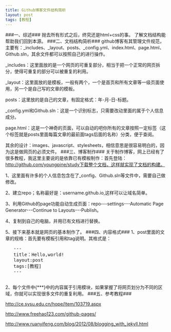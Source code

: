 ```yaml
---
title: Github博客文件结构简析
layout: post
tags: [教程]
---
```


###一、综述###
  抛去所有形式之后，终究还是html+css的事。
  了解文档结构能帮助我们回到本源。
###二、文档结构简析###
  github博客有其管理文件规范，主要有：_includes、_layout、posts、_config.yml、index.html、page.html、Github.sln，其余文件都可以按照自己的进行操作。

  _includes：这里面放的是一个网页的可重复部分，相当于把一个正常的网页拆分，使得可重复的部分可以被重复的利用。

  _layout：这里面放的是模板，一般有两个，一个是首页和所有文章等一级页面使用，另一个是自己写的文章的模板。

  posts：这里放的是自己的文章，有固定格式：年-月-日-标题。

   _config.yml和Github.sln：这是一个识别标志，只需要改动里面的属于个人信息成分。

  page.html：这是一个神奇的页面，可以自动的吧你所有的文章按照一定标签（这个标签就是posts里面每篇文章的最前面tags后面的名称）分类，便于查阅。

  其余的设计：images、javascript、stylesheets，相信意思是很容易明白的，因为这是做网页的必须文件。
###三、博客制作###
  关于制作博客，网上已经有了很多教程，我这里主要说的是依靠已有模板制作：首先登陆：http://github.com/youngpine/study下载整个文档，这样就实现了文档的构建。
  
  1、这里面有许多的个人信息包含在了_config、Github.sln等文件中，需要自己做修改。
  
  
  2、建立repo；名称最好是：username.github.io,这样可以让域名简单。
  
  3、利用Github的page功能自动生成页面：repo---settings---Automatic Page Generator---Continue to Layouts---Publish。
  
  4、复制到自己的电脑，并用已有文档进行替换。
  
  5、接下来基本就是网页的基本制作了。
###四、内容格式###
  1、post里面的文章的规格：首先要有模板引用和tag说明。其格式是：
   <pre class="brush:shell">
   ---
   title：Hello,world!
   layout:post
   tags:[教程]
   ---
   </pre>
   
  2、每个文件中{***}中的内容属于引用模块，如果掌握了将网页划分为不同的区域，你就可以实现很多文件的重复利用。
###五、参考教程###
  <p><a href="http://ce.sysu.edu.cn/hope/Item/103719.aspx">http://ce.sysu.edu.cn/hope/Item/103719.aspx</a></p>
  
  <p><a href="http://www.freehao123.com/github-pages/">http://www.freehao123.com/github-pages/</a></p>
  
  <p><a href="http://www.ruanyifeng.com/blog/2012/08/blogging_with_jekyll.html">http://www.ruanyifeng.com/blog/2012/08/blogging_with_jekyll.html</a></p>
